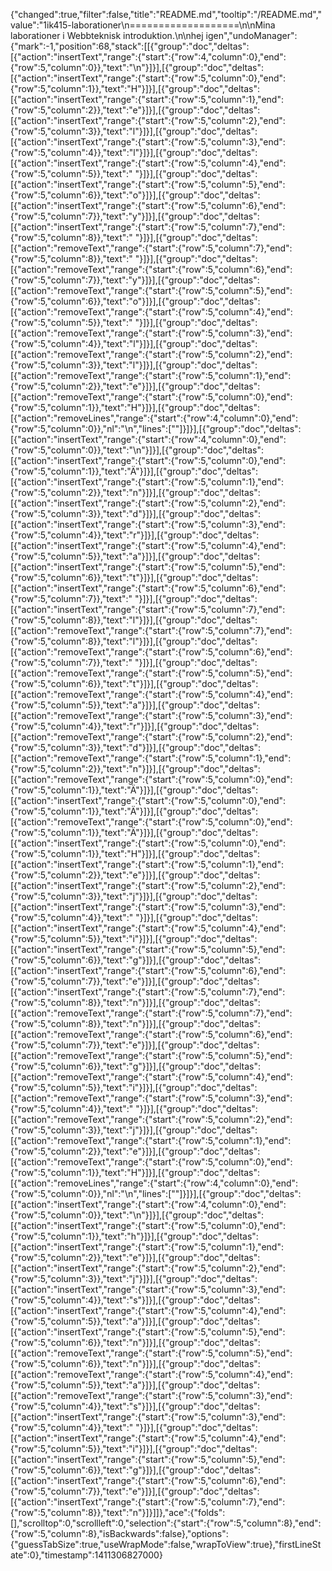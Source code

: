 {"changed":true,"filter":false,"title":"README.md","tooltip":"/README.md","value":"1ik415-laborationer\n===================\n\nMina laborationer i Webbteknisk introduktion.\n\nhej igen","undoManager":{"mark":-1,"position":68,"stack":[[{"group":"doc","deltas":[{"action":"insertText","range":{"start":{"row":4,"column":0},"end":{"row":5,"column":0}},"text":"\n"}]}],[{"group":"doc","deltas":[{"action":"insertText","range":{"start":{"row":5,"column":0},"end":{"row":5,"column":1}},"text":"H"}]}],[{"group":"doc","deltas":[{"action":"insertText","range":{"start":{"row":5,"column":1},"end":{"row":5,"column":2}},"text":"e"}]}],[{"group":"doc","deltas":[{"action":"insertText","range":{"start":{"row":5,"column":2},"end":{"row":5,"column":3}},"text":"l"}]}],[{"group":"doc","deltas":[{"action":"insertText","range":{"start":{"row":5,"column":3},"end":{"row":5,"column":4}},"text":"l"}]}],[{"group":"doc","deltas":[{"action":"insertText","range":{"start":{"row":5,"column":4},"end":{"row":5,"column":5}},"text":" "}]}],[{"group":"doc","deltas":[{"action":"insertText","range":{"start":{"row":5,"column":5},"end":{"row":5,"column":6}},"text":"o"}]}],[{"group":"doc","deltas":[{"action":"insertText","range":{"start":{"row":5,"column":6},"end":{"row":5,"column":7}},"text":"y"}]}],[{"group":"doc","deltas":[{"action":"insertText","range":{"start":{"row":5,"column":7},"end":{"row":5,"column":8}},"text":" "}]}],[{"group":"doc","deltas":[{"action":"removeText","range":{"start":{"row":5,"column":7},"end":{"row":5,"column":8}},"text":" "}]}],[{"group":"doc","deltas":[{"action":"removeText","range":{"start":{"row":5,"column":6},"end":{"row":5,"column":7}},"text":"y"}]}],[{"group":"doc","deltas":[{"action":"removeText","range":{"start":{"row":5,"column":5},"end":{"row":5,"column":6}},"text":"o"}]}],[{"group":"doc","deltas":[{"action":"removeText","range":{"start":{"row":5,"column":4},"end":{"row":5,"column":5}},"text":" "}]}],[{"group":"doc","deltas":[{"action":"removeText","range":{"start":{"row":5,"column":3},"end":{"row":5,"column":4}},"text":"l"}]}],[{"group":"doc","deltas":[{"action":"removeText","range":{"start":{"row":5,"column":2},"end":{"row":5,"column":3}},"text":"l"}]}],[{"group":"doc","deltas":[{"action":"removeText","range":{"start":{"row":5,"column":1},"end":{"row":5,"column":2}},"text":"e"}]}],[{"group":"doc","deltas":[{"action":"removeText","range":{"start":{"row":5,"column":0},"end":{"row":5,"column":1}},"text":"H"}]}],[{"group":"doc","deltas":[{"action":"removeLines","range":{"start":{"row":4,"column":0},"end":{"row":5,"column":0}},"nl":"\n","lines":[""]}]}],[{"group":"doc","deltas":[{"action":"insertText","range":{"start":{"row":4,"column":0},"end":{"row":5,"column":0}},"text":"\n"}]}],[{"group":"doc","deltas":[{"action":"insertText","range":{"start":{"row":5,"column":0},"end":{"row":5,"column":1}},"text":"Ä"}]}],[{"group":"doc","deltas":[{"action":"insertText","range":{"start":{"row":5,"column":1},"end":{"row":5,"column":2}},"text":"n"}]}],[{"group":"doc","deltas":[{"action":"insertText","range":{"start":{"row":5,"column":2},"end":{"row":5,"column":3}},"text":"d"}]}],[{"group":"doc","deltas":[{"action":"insertText","range":{"start":{"row":5,"column":3},"end":{"row":5,"column":4}},"text":"r"}]}],[{"group":"doc","deltas":[{"action":"insertText","range":{"start":{"row":5,"column":4},"end":{"row":5,"column":5}},"text":"a"}]}],[{"group":"doc","deltas":[{"action":"insertText","range":{"start":{"row":5,"column":5},"end":{"row":5,"column":6}},"text":"t"}]}],[{"group":"doc","deltas":[{"action":"insertText","range":{"start":{"row":5,"column":6},"end":{"row":5,"column":7}},"text":" "}]}],[{"group":"doc","deltas":[{"action":"insertText","range":{"start":{"row":5,"column":7},"end":{"row":5,"column":8}},"text":"l"}]}],[{"group":"doc","deltas":[{"action":"removeText","range":{"start":{"row":5,"column":7},"end":{"row":5,"column":8}},"text":"l"}]}],[{"group":"doc","deltas":[{"action":"removeText","range":{"start":{"row":5,"column":6},"end":{"row":5,"column":7}},"text":" "}]}],[{"group":"doc","deltas":[{"action":"removeText","range":{"start":{"row":5,"column":5},"end":{"row":5,"column":6}},"text":"t"}]}],[{"group":"doc","deltas":[{"action":"removeText","range":{"start":{"row":5,"column":4},"end":{"row":5,"column":5}},"text":"a"}]}],[{"group":"doc","deltas":[{"action":"removeText","range":{"start":{"row":5,"column":3},"end":{"row":5,"column":4}},"text":"r"}]}],[{"group":"doc","deltas":[{"action":"removeText","range":{"start":{"row":5,"column":2},"end":{"row":5,"column":3}},"text":"d"}]}],[{"group":"doc","deltas":[{"action":"removeText","range":{"start":{"row":5,"column":1},"end":{"row":5,"column":2}},"text":"n"}]}],[{"group":"doc","deltas":[{"action":"removeText","range":{"start":{"row":5,"column":0},"end":{"row":5,"column":1}},"text":"Ä"}]}],[{"group":"doc","deltas":[{"action":"insertText","range":{"start":{"row":5,"column":0},"end":{"row":5,"column":1}},"text":"Ä"}]}],[{"group":"doc","deltas":[{"action":"removeText","range":{"start":{"row":5,"column":0},"end":{"row":5,"column":1}},"text":"Ä"}]}],[{"group":"doc","deltas":[{"action":"insertText","range":{"start":{"row":5,"column":0},"end":{"row":5,"column":1}},"text":"H"}]}],[{"group":"doc","deltas":[{"action":"insertText","range":{"start":{"row":5,"column":1},"end":{"row":5,"column":2}},"text":"e"}]}],[{"group":"doc","deltas":[{"action":"insertText","range":{"start":{"row":5,"column":2},"end":{"row":5,"column":3}},"text":"j"}]}],[{"group":"doc","deltas":[{"action":"insertText","range":{"start":{"row":5,"column":3},"end":{"row":5,"column":4}},"text":" "}]}],[{"group":"doc","deltas":[{"action":"insertText","range":{"start":{"row":5,"column":4},"end":{"row":5,"column":5}},"text":"i"}]}],[{"group":"doc","deltas":[{"action":"insertText","range":{"start":{"row":5,"column":5},"end":{"row":5,"column":6}},"text":"g"}]}],[{"group":"doc","deltas":[{"action":"insertText","range":{"start":{"row":5,"column":6},"end":{"row":5,"column":7}},"text":"e"}]}],[{"group":"doc","deltas":[{"action":"insertText","range":{"start":{"row":5,"column":7},"end":{"row":5,"column":8}},"text":"n"}]}],[{"group":"doc","deltas":[{"action":"removeText","range":{"start":{"row":5,"column":7},"end":{"row":5,"column":8}},"text":"n"}]}],[{"group":"doc","deltas":[{"action":"removeText","range":{"start":{"row":5,"column":6},"end":{"row":5,"column":7}},"text":"e"}]}],[{"group":"doc","deltas":[{"action":"removeText","range":{"start":{"row":5,"column":5},"end":{"row":5,"column":6}},"text":"g"}]}],[{"group":"doc","deltas":[{"action":"removeText","range":{"start":{"row":5,"column":4},"end":{"row":5,"column":5}},"text":"i"}]}],[{"group":"doc","deltas":[{"action":"removeText","range":{"start":{"row":5,"column":3},"end":{"row":5,"column":4}},"text":" "}]}],[{"group":"doc","deltas":[{"action":"removeText","range":{"start":{"row":5,"column":2},"end":{"row":5,"column":3}},"text":"j"}]}],[{"group":"doc","deltas":[{"action":"removeText","range":{"start":{"row":5,"column":1},"end":{"row":5,"column":2}},"text":"e"}]}],[{"group":"doc","deltas":[{"action":"removeText","range":{"start":{"row":5,"column":0},"end":{"row":5,"column":1}},"text":"H"}]}],[{"group":"doc","deltas":[{"action":"removeLines","range":{"start":{"row":4,"column":0},"end":{"row":5,"column":0}},"nl":"\n","lines":[""]}]}],[{"group":"doc","deltas":[{"action":"insertText","range":{"start":{"row":4,"column":0},"end":{"row":5,"column":0}},"text":"\n"}]}],[{"group":"doc","deltas":[{"action":"insertText","range":{"start":{"row":5,"column":0},"end":{"row":5,"column":1}},"text":"h"}]}],[{"group":"doc","deltas":[{"action":"insertText","range":{"start":{"row":5,"column":1},"end":{"row":5,"column":2}},"text":"e"}]}],[{"group":"doc","deltas":[{"action":"insertText","range":{"start":{"row":5,"column":2},"end":{"row":5,"column":3}},"text":"j"}]}],[{"group":"doc","deltas":[{"action":"insertText","range":{"start":{"row":5,"column":3},"end":{"row":5,"column":4}},"text":"s"}]}],[{"group":"doc","deltas":[{"action":"insertText","range":{"start":{"row":5,"column":4},"end":{"row":5,"column":5}},"text":"a"}]}],[{"group":"doc","deltas":[{"action":"insertText","range":{"start":{"row":5,"column":5},"end":{"row":5,"column":6}},"text":"n"}]}],[{"group":"doc","deltas":[{"action":"removeText","range":{"start":{"row":5,"column":5},"end":{"row":5,"column":6}},"text":"n"}]}],[{"group":"doc","deltas":[{"action":"removeText","range":{"start":{"row":5,"column":4},"end":{"row":5,"column":5}},"text":"a"}]}],[{"group":"doc","deltas":[{"action":"removeText","range":{"start":{"row":5,"column":3},"end":{"row":5,"column":4}},"text":"s"}]}],[{"group":"doc","deltas":[{"action":"insertText","range":{"start":{"row":5,"column":3},"end":{"row":5,"column":4}},"text":" "}]}],[{"group":"doc","deltas":[{"action":"insertText","range":{"start":{"row":5,"column":4},"end":{"row":5,"column":5}},"text":"i"}]}],[{"group":"doc","deltas":[{"action":"insertText","range":{"start":{"row":5,"column":5},"end":{"row":5,"column":6}},"text":"g"}]}],[{"group":"doc","deltas":[{"action":"insertText","range":{"start":{"row":5,"column":6},"end":{"row":5,"column":7}},"text":"e"}]}],[{"group":"doc","deltas":[{"action":"insertText","range":{"start":{"row":5,"column":7},"end":{"row":5,"column":8}},"text":"n"}]}]]},"ace":{"folds":[],"scrolltop":0,"scrollleft":0,"selection":{"start":{"row":5,"column":8},"end":{"row":5,"column":8},"isBackwards":false},"options":{"guessTabSize":true,"useWrapMode":false,"wrapToView":true},"firstLineState":0},"timestamp":1411306827000}
